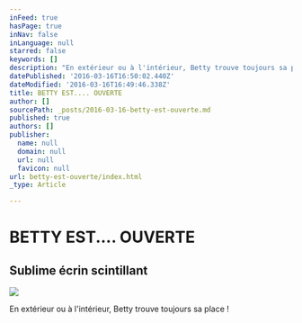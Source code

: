 ```yaml
---
inFeed: true
hasPage: true
inNav: false
inLanguage: null
starred: false
keywords: []
description: "En extérieur ou à l'intérieur, Betty trouve toujours sa place !"
datePublished: '2016-03-16T16:50:02.440Z'
dateModified: '2016-03-16T16:49:46.338Z'
title: BETTY EST.... OUVERTE
author: []
sourcePath: _posts/2016-03-16-betty-est-ouverte.md
published: true
authors: []
publisher:
  name: null
  domain: null
  url: null
  favicon: null
url: betty-est-ouverte/index.html
_type: Article

---
```

# BETTY EST.... OUVERTE

## Sublime écrin scintillant
![](https://the-grid-user-content.s3-us-west-2.amazonaws.com/a23f7b9e-7cbb-406e-a6e6-37b775df0187.jpg)

En extérieur ou à l'intérieur, Betty trouve toujours sa place !